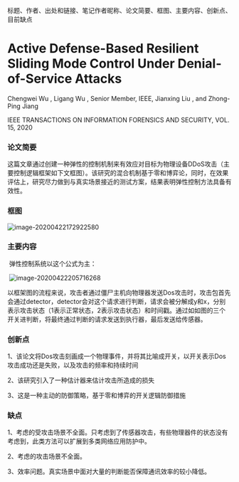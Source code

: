标题、作者、出处和链接、笔记作者昵称、论文简要、框图、主要内容、创新点、目前缺点

# Active Defense-Based Resilient Sliding Mode Control Under Denial-of-Service Attacks

Chengwei Wu , Ligang Wu , Senior Member, IEEE, Jianxing Liu , and Zhong-Ping Jiang

IEEE TRANSACTIONS ON INFORMATION FORENSICS AND SECURITY, VOL. 15, 2020



### 论文简要

​	   这篇文章通过创建一种弹性的控制机制来有效应对目标为物理设备DDoS攻击（主要控制逻辑框架如下文框图）。该研究的混合机制基于零和博弈论，同时，在效果评估上，研究尽力做到与真实场景接近的测试方案，结果表明弹性控制方法具备有效性。

### 框图

![image-20200422172922580](C:\Users\HP\AppData\Roaming\Typora\typora-user-images\image-20200422172922580.png)



### 主要内容

​		弹性控制系统以这个公式为主：

​			![image-20200422205716268](C:\Users\HP\AppData\Roaming\Typora\typora-user-images\image-20200422205716268.png)

​		以框架图的流程来说，攻击者通过僵尸主机向物理器发送Dos攻击时，攻击包首先会通过detector，detector会对这个请求进行判断，请求会被分解成y和x，分别表示攻击状态（1表示正常状态，2表示攻击状态）和时间戳。通过如如图的三个开关进判断，将最终通过判断的请求发送到执行器，最后发送给传感器。



### 创新点

1、该论文将Dos攻击刻画成一个物理事件，并将其比喻成开关，以开关表示Dos攻击成功还是失败，以及攻击的频率和持续时间

2、该研究引入了一种估计器来估计攻击所造成的损失

3、这是一种主动的防御策略，基于零和博弈的开关逻辑防御措施



### 缺点

1、考虑的受攻击场景不全面。只考虑到了传感器攻击，有些物理器件的状态没有考虑到，此类方法可以扩展到多类网络应用防护中。

2、考虑的攻击场景不全面。

3、效率问题。真实场景中面对大量的判断能否保障通讯效率的较小降低。